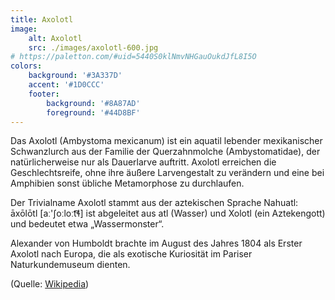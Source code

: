 ```yaml
---
title: Axolotl
image:
    alt: Axolotl
    src: ./images/axolotl-600.jpg
# https://paletton.com/#uid=5440S0klNmvNHGauOukdJfL8I5O
colors:
    background: '#3A337D'
    accent: '#1D0CCC'
    footer:
        background: '#8A87AD'
        foreground: '#44D8BF'
---
```


Das Axolotl (Ambystoma mexicanum) ist ein aquatil lebender mexikanischer Schwanzlurch aus der Familie der Querzahnmolche (Ambystomatidae), der natürlicherweise nur als Dauerlarve auftritt. Axolotl erreichen die Geschlechtsreife, ohne ihre äußere Larvengestalt zu verändern und eine bei Amphibien sonst übliche Metamorphose zu durchlaufen. 

Der Trivialname Axolotl stammt aus der aztekischen Sprache Nahuatl: āxōlōtl [aː'ʃoːloːt͡ɬ] ist abgeleitet aus atl (Wasser) und Xolotl (ein Aztekengott) und bedeutet etwa „Wassermonster“. 

Alexander von Humboldt brachte im August des Jahres 1804 als Erster Axolotl nach Europa, die als exotische Kuriosität im Pariser Naturkundemuseum dienten. 

(Quelle: [Wikipedia](https://de.wikipedia.org/wiki/Axolotl))
